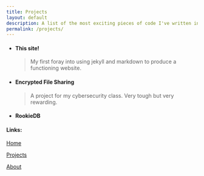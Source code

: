 ```yaml
---
title: Projects
layout: default
description: A list of the most exciting pieces of code I've written in the past two years.
permalink: /projects/
---
```


- #### This site!

    > My first foray into using jekyll and markdown to produce a functioning website.

- #### Encrypted File Sharing

    > A project for my cybersecurity class. Very tough but very rewarding.

- #### RookieDB


#### Links:

[Home](https://ekandell.github.io/)

[Projects](https://ekandell.github.io/projects/)

[About](https://ekandell.github.io/about/)
